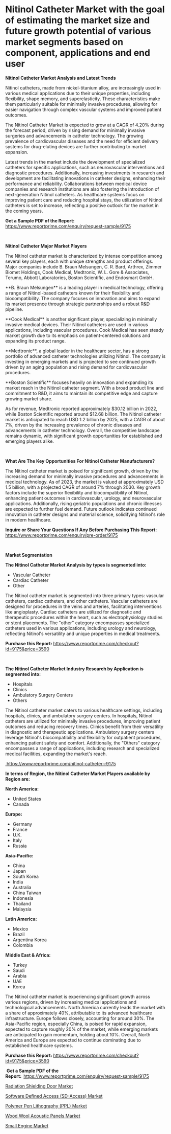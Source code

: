 <p><h1>Nitinol Catheter Market with the goal of estimating the market size and future growth potential of various market segments based on component, applications and end user</h1></p><p><strong>Nitinol Catheter Market Analysis and Latest Trends</strong></p>
<p><p>Nitinol catheters, made from nickel-titanium alloy, are increasingly used in various medical applications due to their unique properties, including flexibility, shape memory, and superelasticity. These characteristics make them particularly suitable for minimally invasive procedures, allowing for easier navigation through complex vascular systems and improved patient outcomes. </p><p>The Nitinol Catheter Market is expected to grow at a CAGR of 4.20% during the forecast period, driven by rising demand for minimally invasive surgeries and advancements in catheter technology. The growing prevalence of cardiovascular diseases and the need for efficient delivery systems for drug-eluting devices are further contributing to market expansion. </p><p>Latest trends in the market include the development of specialized catheters for specific applications, such as neurovascular interventions and diagnostic procedures. Additionally, increasing investments in research and development are facilitating innovations in catheter designs, enhancing their performance and reliability. Collaborations between medical device companies and research institutions are also fostering the introduction of next-generation Nitinol catheters. As healthcare systems focus on improving patient care and reducing hospital stays, the utilization of Nitinol catheters is set to increase, reflecting a positive outlook for the market in the coming years.</p></p>
<p><strong>Get a Sample PDF of the Report:&nbsp;</strong> <a href="https://www.reportprime.com/enquiry/request-sample/9175?utm_campaign=1134&utm_medium=2&utm_source=Github&utm_content=ia&utm_term=28112024&utm_id=nitinol-catheter">https://www.reportprime.com/enquiry/request-sample/9175</a></p>
<p>&nbsp;</p>
<p><strong>Nitinol Catheter Major Market Players</strong></p>
<p><p>The Nitinol catheter market is characterized by intense competition among several key players, each with unique strengths and product offerings. Major companies include B. Braun Melsungen, C. R. Bard, Arthrex, Zimmer Biomet Holdings, Cook Medical, Medtronic, W. L. Gore & Associates, Terumo, Abbott Laboratories, Boston Scientific, and Endosmart GmbH.</p><p>**B. Braun Melsungen** is a leading player in medical technology, offering a range of Nitinol-based catheters known for their flexibility and biocompatibility. The company focuses on innovation and aims to expand its market presence through strategic partnerships and a robust R&D pipeline.</p><p>**Cook Medical** is another significant player, specializing in minimally invasive medical devices. Their Nitinol catheters are used in various applications, including vascular procedures. Cook Medical has seen steady market growth due to its emphasis on patient-centered solutions and expanding its product range.</p><p>**Medtronic**, a global leader in the healthcare sector, has a strong portfolio of advanced catheter technologies utilizing Nitinol. The company is investing in emerging markets and is projected to see continued growth driven by an aging population and rising demand for cardiovascular procedures.</p><p>**Boston Scientific** focuses heavily on innovation and expanding its market reach in the Nitinol catheter segment. With a broad product line and commitment to R&D, it aims to maintain its competitive edge and capture growing market share.</p><p>As for revenue, Medtronic reported approximately $30.12 billion in 2022, while Boston Scientific reported around $12.68 billion. The Nitinol catheter market is anticipated to reach USD 1.2 billion by 2025, with a CAGR of about 7%, driven by the increasing prevalence of chronic diseases and advancements in catheter technology. Overall, the competitive landscape remains dynamic, with significant growth opportunities for established and emerging players alike.</p></p>
<p>&nbsp;</p>
<p><strong>What Are The Key Opportunities For Nitinol Catheter Manufacturers?</strong></p>
<p><p>The Nitinol catheter market is poised for significant growth, driven by the increasing demand for minimally invasive procedures and advancements in medical technology. As of 2023, the market is valued at approximately USD 1.5 billion, with a projected CAGR of around 7% through 2030. Key growth factors include the superior flexibility and biocompatibility of Nitinol, enhancing patient outcomes in cardiovascular, urology, and neurovascular applications. Additionally, rising geriatric populations and chronic illnesses are expected to further fuel demand. Future outlook indicates continued innovation in catheter designs and material science, solidifying Nitinol's role in modern healthcare.</p></p>
<p><strong>Inquire or Share Your Questions If Any Before Purchasing This Report:</strong> <a href="https://www.reportprime.com/enquiry/pre-order/9175?utm_campaign=1134&utm_medium=2&utm_source=Github&utm_content=ia&utm_term=28112024&utm_id=nitinol-catheter">https://www.reportprime.com/enquiry/pre-order/9175</a></p>
<p>&nbsp;</p>
<p><strong>Market Segmentation</strong></p>
<p><strong>The Nitinol Catheter Market Analysis by types is segmented into:</strong></p>
<p><ul><li>Vascular Catheter</li><li>Cardiac Catheter</li><li>Other</li></ul></p>
<p><p>The Nitinol catheter market is segmented into three primary types: vascular catheters, cardiac catheters, and other catheters. Vascular catheters are designed for procedures in the veins and arteries, facilitating interventions like angioplasty. Cardiac catheters are utilized for diagnostic and therapeutic procedures within the heart, such as electrophysiology studies or stent placements. The "other" category encompasses specialized catheters used in various applications, including urology and neurology, reflecting Nitinol's versatility and unique properties in medical treatments.</p></p>
<p><strong>Purchase this Report:&nbsp;</strong><a href="https://www.reportprime.com/checkout?id=9175&price=3590&utm_campaign=1134&utm_medium=2&utm_source=Github&utm_content=ia&utm_term=28112024&utm_id=nitinol-catheter">https://www.reportprime.com/checkout?id=9175&price=3590</a></p>
<p>&nbsp;</p>
<p><strong>The Nitinol Catheter Market Industry Research by Application is segmented into:</strong></p>
<p><ul><li>Hospitals</li><li>Clinics</li><li>Ambulatory Surgery Centers</li><li>Others</li></ul></p>
<p><p>The Nitinol catheter market caters to various healthcare settings, including hospitals, clinics, and ambulatory surgery centers. In hospitals, Nitinol catheters are utilized for minimally invasive procedures, improving patient outcomes and reducing recovery times. Clinics benefit from their versatility in diagnostic and therapeutic applications. Ambulatory surgery centers leverage Nitinol's biocompatibility and flexibility for outpatient procedures, enhancing patient safety and comfort. Additionally, the "Others" category encompasses a range of applications, including research and specialized medical facilities, expanding the market's reach.</p></p>
<p><a href="https://www.reportprime.com/nitinol-catheter-r9175?utm_campaign=1134&utm_medium=2&utm_source=Github&utm_content=ia&utm_term=28112024&utm_id=nitinol-catheter">&nbsp;https://www.reportprime.com/nitinol-catheter-r9175</a></p>
<p><strong>In terms of Region, the Nitinol Catheter Market Players available by Region are:</strong></p>
<p>
    <p> <strong> North America: </strong>
        <ul>
            <li>United States</li>
            <li>Canada</li>
        </ul>
        </p> 
    <p> <strong> Europe: </strong>
        <ul>
            <li>Germany</li>
            <li>France</li>
            <li>U.K.</li>
            <li>Italy</li>
            <li>Russia</li>
        </ul>
        </p> 
    <p> <strong> Asia-Pacific: </strong>
        <ul>
            <li>China</li>
            <li>Japan</li>
            <li>South Korea</li>
            <li>India</li>
            <li>Australia</li>
            <li>China Taiwan</li>
            <li>Indonesia</li>
            <li>Thailand</li>
            <li>Malaysia</li>
        </ul>
        </p> 
    <p> <strong> Latin America: </strong>
        <ul>
            <li>Mexico</li>
            <li>Brazil</li>
            <li>Argentina Korea</li>
            <li>Colombia</li>
        </ul>
        </p> 
    <p> <strong> Middle East & Africa: </strong>
        <ul>
            <li>Turkey</li>
            <li>Saudi</li>
            <li>Arabia</li>
            <li>UAE</li>
            <li>Korea</li>
        </ul>
    </p>
    </p>
<p><p>The Nitinol catheter market is experiencing significant growth across various regions, driven by increasing medical applications and technological advancements. North America currently leads the market with a share of approximately 40%, attributable to its advanced healthcare infrastructure. Europe follows closely, accounting for around 30%. The Asia-Pacific region, especially China, is poised for rapid expansion, expected to capture roughly 20% of the market, while emerging markets are anticipated to gain momentum, holding about 10%. Overall, North America and Europe are expected to continue dominating due to established healthcare systems.</p></p>
<p><strong>Purchase this Report: </strong><a href="https://www.reportprime.com/checkout?id=9175&price=3590&utm_campaign=1134&utm_medium=2&utm_source=Github&utm_content=ia&utm_term=28112024&utm_id=nitinol-catheter">https://www.reportprime.com/checkout?id=9175&price=3590</a></p>
<p>&nbsp;<strong>Get a Sample PDF of the Report:&nbsp;&nbsp;</strong><a href="https://www.reportprime.com/enquiry/request-sample/9175?utm_campaign=1134&utm_medium=2&utm_source=Github&utm_content=ia&utm_term=28112024&utm_id=nitinol-catheter">https://www.reportprime.com/enquiry/request-sample/9175</a></p>
<p><strong></strong></p>
<p><p><a href="https://www.linkedin.com/pulse/analyzing-radiation-shielding-door-market-dynamics-growth-drivers-fhztc?utm_campaign=1134&utm_medium=2&utm_source=Github&utm_content=ia&utm_term=28112024&utm_id=nitinol-catheter">Radiation Shielding Door Market</a></p><p><a href="https://issuu.com/reportprime-2/docs/software-defined-access-sd-access-m_1d8ad2a9eafc54?utm_campaign=1134&utm_medium=2&utm_source=Github&utm_content=ia&utm_term=28112024&utm_id=nitinol-catheter">Software Defined Access (SD-Access) Market</a></p><p><a href="https://issuu.com/reportprime-2/docs/polymer-pen-lithography-ppl-market-_4cb9303a65c6d9?utm_campaign=1134&utm_medium=2&utm_source=Github&utm_content=ia&utm_term=28112024&utm_id=nitinol-catheter">Polymer Pen Lithography (PPL) Market</a></p><p><a href="https://www.linkedin.com/pulse/wood-wool-acoustic-panels-market-ecosystem-competitive-0kj2f?utm_campaign=1134&utm_medium=2&utm_source=Github&utm_content=ia&utm_term=28112024&utm_id=nitinol-catheter">Wood Wool Acoustic Panels Market</a></p><p><a href="https://www.linkedin.com/pulse/future-trends-global-small-engine-market-insights-analysis-juwme?utm_campaign=1134&utm_medium=2&utm_source=Github&utm_content=ia&utm_term=28112024&utm_id=nitinol-catheter">Small Engine Market</a></p></p>